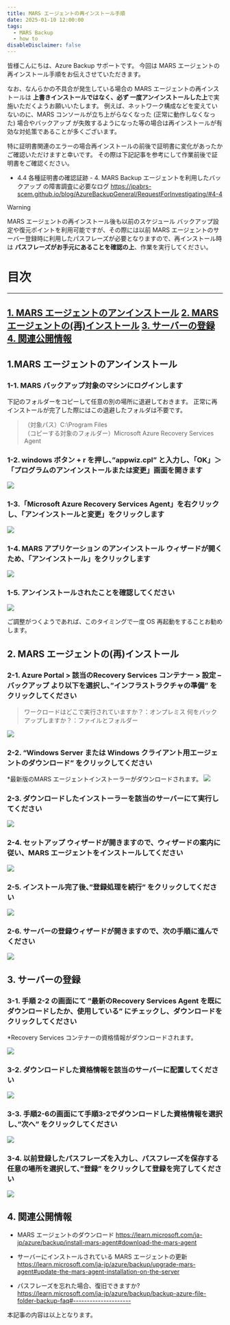 ```yaml
---
title: MARS エージェントの再インストール手順
date: 2025-01-10 12:00:00
tags:
  - MARS Backup 
  - how to
disableDisclaimer: false
---
```


<!-- more -->
皆様こんにちは、Azure Backup サポートです。
今回は MARS エージェントの再インストール手順をお伝えさせていただきます。

なお、なんらかの不具合が発生している場合の MARS エージェントの再インストールは **上書きインストールではなく、必ず 一度アンインストールした上**で実施いただくようお願いいたします。
例えば、ネットワーク構成などを変えていないのに、MARS コンソールが立ち上がらなくなった (正常に動作しなくなった) 場合やバックアップ が失敗するようになった等の場合は再インストールが有効な対処策であることが多くございます。

特に証明書関連のエラーの場合再インストールの前後で証明書に変化があったかご確認いただけますと幸いです。
その際は下記記事を参考にして作業前後で証明書をご確認ください。
- 4.4 各種証明書の確認証跡 - 4. MARS Backup エージェントを利用したバックアップ の障害調査に必要なログ
  https://jpabrs-scem.github.io/blog/AzureBackupGeneral/RequestForInvestigating/#4-4

> [!WARNING]
> MARS エージェントの再インストール後も以前のスケジュール バックアップ設定や復元ポイントを利用可能ですが、その際には以前 MARS エージェントのサーバー登録時に利用したパスフレーズが必要となりますので、再インストール時は **パスフレーズがお手元にあることを確認の上**、作業を実行してください。


# 目次
-----------------------------------------------------------
[1. MARS エージェントのアンインストール](#1)
[2. MARS エージェントの(再)インストール](#2)
[3. サーバーの登録](#3)
[4. 関連公開情報](#4)
-----------------------------------------------------------

## <a id="1"></a> 1.MARS エージェントのアンインストール
### <a id="1-1"></a> 1-1. MARS バックアップ対象のマシンにログインします
下記のフォルダーをコピーして任意の別の場所に退避しておきます。
正常に再インストールが完了した際にはこの退避したフォルダは不要です。

>（対象パス）C:\Program Files\
>（コピーする対象のフォルダー）Microsoft Azure Recovery Services Agent

### <a id="1-2"></a> 1-2. windows ボタン + r を押し、”appwiz.cpl” と入力し、「OK」＞「プログラムのアンインストールまたは変更」画面を開きます
![](./How_to_re-install/How_to_re-install_01.png)

### <a id="1-3"></a> 1-3.「Microsoft Azure Recovery Services Agent」を右クリックし、「アンインストールと変更」をクリックします
![](./How_to_re-install/How_to_re-install_02.png)
 
### <a id="1-4"></a> 1-4. MARS アプリケーション のアンインストール ウィザードが開くため、「アンインストール」をクリックします
![](./How_to_re-install/How_to_re-install_03.png)
 
### <a id="1-5"></a> 1-5. アンインストールされたことを確認してください
![](./How_to_re-install/How_to_re-install_04.png)

ご調整がつくようであれば、このタイミングで一度 OS 再起動をすることお勧めします。


## <a id="2"></a> 2. MARS エージェントの(再)インストール
### <a id="2-1"></a> 2-1. Azure Portal > 該当のRecovery Services コンテナー > 設定 – バックアップ より以下を選択し、”インフラストラクチャの準備” をクリックしてください
> ワークロードはどこで実行されていますか？：オンプレミス
> 何をバックアップしますか？：ファイルとフォルダー

![](./How_to_re-install/How_to_re-install_05.png)

### <a id="2-2"></a> 2-2. “Windows Server または Windows クライアント用エージェントのダウンロード” をクリックしてください
*最新版のMARS エージェントインストーラーがダウンロードされます。
![](./How_to_re-install/How_to_re-install_06.png)

### <a id="2-3"></a> 2-3. ダウンロードしたインストーラーを該当のサーバーにて実行してください
![](./How_to_re-install/How_to_re-install_07.png)

### <a id="2-4"></a> 2-4. セットアップ ウィザードが開きますので、ウィザードの案内に従い、MARS エージェントをインストールしてください
![](./How_to_re-install/How_to_re-install_08.png)

### <a id="2-5"></a> 2-5. インストール完了後、”登録処理を続行” をクリックしてください
![](./How_to_re-install/How_to_re-install_09.png)

### <a id="2-6"></a> 2-6. サーバーの登録ウィザードが開きますので、次の手順に進んでください
![](./How_to_re-install/How_to_re-install_10.png)


## <a id="3"></a> 3. サーバーの登録
### <a id="3-1"></a> 3-1. 手順 2-2 の画面にて ”最新のRecovery Services Agent を既にダウンロードしたか、使用している” にチェックし、ダウンロードをクリックしてください
*Recovery Services コンテナーの資格情報がダウンロードされます。

![](./How_to_re-install/How_to_re-install_11.png)

### <a id="3-2"></a>3-2. ダウンロードした資格情報を該当のサーバーに配置してください
![](./How_to_re-install/How_to_re-install_12.png)

### <a id="3-3"></a>3-3. 手順2-6の画面にて手順3-2でダウンロードした資格情報を選択し、”次へ” をクリックしてください
![](./How_to_re-install/How_to_re-install_13.png)

### <a id="3-4"></a>3-4. 以前登録したパスフレーズを入力し、パスフレーズを保存する任意の場所を選択して、”登録” をクリックして登録を完了してください
![](./How_to_re-install/How_to_re-install_14.png)


## <a id="4"></a>4. 関連公開情報
- MARS エージェントのダウンロード
  https://learn.microsoft.com/ja-jp/azure/backup/install-mars-agent#download-the-mars-agent

- サーバーにインストールされている MARS エージェントの更新
  https://learn.microsoft.com/ja-jp/azure/backup/upgrade-mars-agent#update-the-mars-agent-installation-on-the-server

- パスフレーズを忘れた場合、復旧できますか?
  https://learn.microsoft.com/ja-jp/azure/backup/backup-azure-file-folder-backup-faq#---------------------

本記事の内容は以上となります。